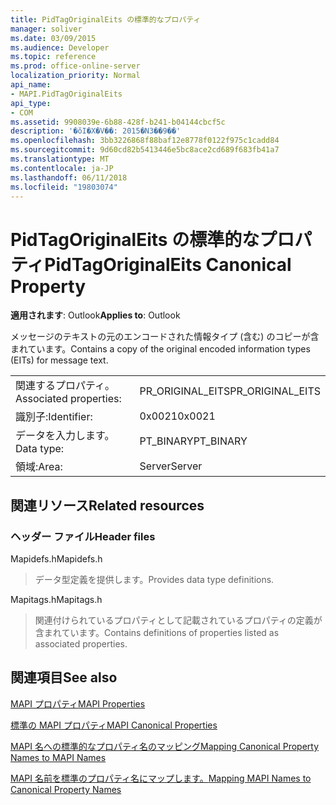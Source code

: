 ```yaml
---
title: PidTagOriginalEits の標準的なプロパティ
manager: soliver
ms.date: 03/09/2015
ms.audience: Developer
ms.topic: reference
ms.prod: office-online-server
localization_priority: Normal
api_name:
- MAPI.PidTagOriginalEits
api_type:
- COM
ms.assetid: 9908039e-6b88-428f-b241-b04144cbcf5c
description: '�ŏI�X�V��: 2015�N3��9��'
ms.openlocfilehash: 3bb3226868f88baf12e8778f0122f975c1cadd84
ms.sourcegitcommit: 9d60cd82b5413446e5bc8ace2cd689f683fb41a7
ms.translationtype: MT
ms.contentlocale: ja-JP
ms.lasthandoff: 06/11/2018
ms.locfileid: "19803074"
---
```

# <a name="pidtagoriginaleits-canonical-property"></a><span data-ttu-id="88e1b-103">PidTagOriginalEits の標準的なプロパティ</span><span class="sxs-lookup"><span data-stu-id="88e1b-103">PidTagOriginalEits Canonical Property</span></span>

  
  
<span data-ttu-id="88e1b-104">**適用されます**: Outlook</span><span class="sxs-lookup"><span data-stu-id="88e1b-104">**Applies to**: Outlook</span></span> 
  
<span data-ttu-id="88e1b-105">メッセージのテキストの元のエンコードされた情報タイプ (含む) のコピーが含まれています。</span><span class="sxs-lookup"><span data-stu-id="88e1b-105">Contains a copy of the original encoded information types (EITs) for message text.</span></span>
  
|||
|:-----|:-----|
|<span data-ttu-id="88e1b-106">関連するプロパティ。</span><span class="sxs-lookup"><span data-stu-id="88e1b-106">Associated properties:</span></span>  <br/> |<span data-ttu-id="88e1b-107">PR_ORIGINAL_EITS</span><span class="sxs-lookup"><span data-stu-id="88e1b-107">PR_ORIGINAL_EITS</span></span>  <br/> |
|<span data-ttu-id="88e1b-108">識別子:</span><span class="sxs-lookup"><span data-stu-id="88e1b-108">Identifier:</span></span>  <br/> |<span data-ttu-id="88e1b-109">0x0021</span><span class="sxs-lookup"><span data-stu-id="88e1b-109">0x0021</span></span>  <br/> |
|<span data-ttu-id="88e1b-110">データを入力します。</span><span class="sxs-lookup"><span data-stu-id="88e1b-110">Data type:</span></span>  <br/> |<span data-ttu-id="88e1b-111">PT_BINARY</span><span class="sxs-lookup"><span data-stu-id="88e1b-111">PT_BINARY</span></span>  <br/> |
|<span data-ttu-id="88e1b-112">領域:</span><span class="sxs-lookup"><span data-stu-id="88e1b-112">Area:</span></span>  <br/> |<span data-ttu-id="88e1b-113">Server</span><span class="sxs-lookup"><span data-stu-id="88e1b-113">Server</span></span>  <br/> |
   
## <a name="related-resources"></a><span data-ttu-id="88e1b-114">関連リソース</span><span class="sxs-lookup"><span data-stu-id="88e1b-114">Related resources</span></span>

### <a name="header-files"></a><span data-ttu-id="88e1b-115">ヘッダー ファイル</span><span class="sxs-lookup"><span data-stu-id="88e1b-115">Header files</span></span>

<span data-ttu-id="88e1b-116">Mapidefs.h</span><span class="sxs-lookup"><span data-stu-id="88e1b-116">Mapidefs.h</span></span>
  
> <span data-ttu-id="88e1b-117">データ型定義を提供します。</span><span class="sxs-lookup"><span data-stu-id="88e1b-117">Provides data type definitions.</span></span>
    
<span data-ttu-id="88e1b-118">Mapitags.h</span><span class="sxs-lookup"><span data-stu-id="88e1b-118">Mapitags.h</span></span>
  
> <span data-ttu-id="88e1b-119">関連付けられているプロパティとして記載されているプロパティの定義が含まれています。</span><span class="sxs-lookup"><span data-stu-id="88e1b-119">Contains definitions of properties listed as associated properties.</span></span>
    
## <a name="see-also"></a><span data-ttu-id="88e1b-120">関連項目</span><span class="sxs-lookup"><span data-stu-id="88e1b-120">See also</span></span>



[<span data-ttu-id="88e1b-121">MAPI プロパティ</span><span class="sxs-lookup"><span data-stu-id="88e1b-121">MAPI Properties</span></span>](mapi-properties.md)
  
[<span data-ttu-id="88e1b-122">標準の MAPI プロパティ</span><span class="sxs-lookup"><span data-stu-id="88e1b-122">MAPI Canonical Properties</span></span>](mapi-canonical-properties.md)
  
[<span data-ttu-id="88e1b-123">MAPI 名への標準的なプロパティ名のマッピング</span><span class="sxs-lookup"><span data-stu-id="88e1b-123">Mapping Canonical Property Names to MAPI Names</span></span>](mapping-canonical-property-names-to-mapi-names.md)
  
[<span data-ttu-id="88e1b-124">MAPI 名前を標準のプロパティ名にマップします。</span><span class="sxs-lookup"><span data-stu-id="88e1b-124">Mapping MAPI Names to Canonical Property Names</span></span>](mapping-mapi-names-to-canonical-property-names.md)

